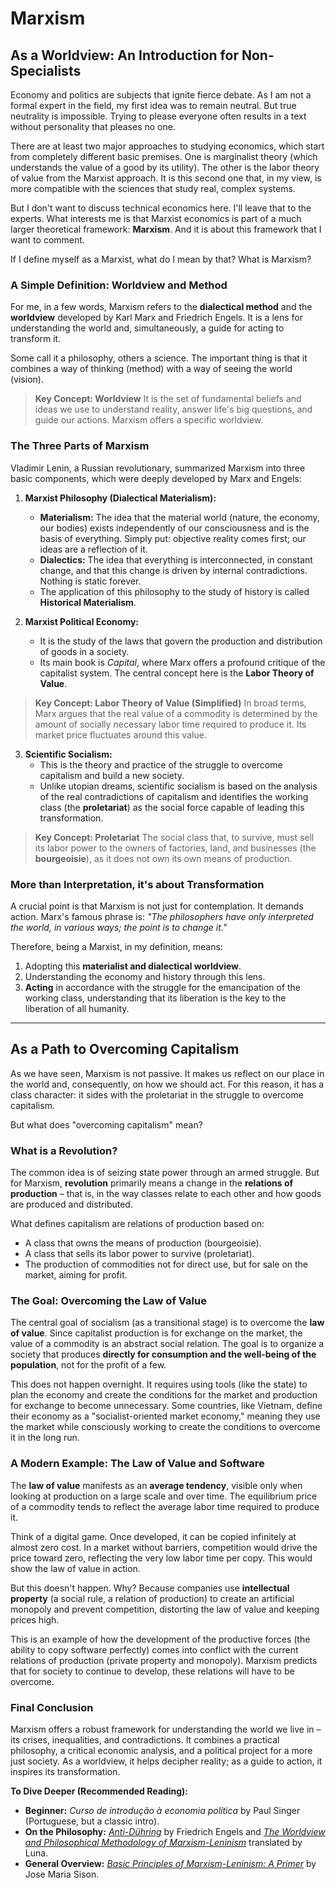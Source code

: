 # Marxism

## As a Worldview: An Introduction for Non-Specialists

Economy and politics are subjects that ignite fierce debate. As I am not a formal expert in the field, my first idea was to remain neutral. But true neutrality is impossible. Trying to please everyone often results in a text without personality that pleases no one.

There are at least two major approaches to studying economics, which start from completely different basic premises. One is marginalist theory (which understands the value of a good by its utility). The other is the labor theory of value from the Marxist approach. It is this second one that, in my view, is more compatible with the sciences that study real, complex systems.

But I don't want to discuss technical economics here. I'll leave that to the experts. What interests me is that Marxist economics is part of a much larger theoretical framework: **Marxism**. And it is about this framework that I want to comment.

If I define myself as a Marxist, what do I mean by that? What is Marxism?

### A Simple Definition: Worldview and Method

For me, in a few words, Marxism refers to the **dialectical method** and the **worldview** developed by Karl Marx and Friedrich Engels. It is a lens for understanding the world and, simultaneously, a guide for acting to transform it.

Some call it a philosophy, others a science. The important thing is that it combines a way of thinking (method) with a way of seeing the world (vision).

> **Key Concept: Worldview**
> It is the set of fundamental beliefs and ideas we use to understand reality, answer life's big questions, and guide our actions. Marxism offers a specific worldview.

### The Three Parts of Marxism

Vladimir Lenin, a Russian revolutionary, summarized Marxism into three basic components, which were deeply developed by Marx and Engels:

1.  **Marxist Philosophy (Dialectical Materialism):**
    *   **Materialism:** The idea that the material world (nature, the economy, our bodies) exists independently of our consciousness and is the basis of everything. Simply put: objective reality comes first; our ideas are a reflection of it.
    *   **Dialectics:** The idea that everything is interconnected, in constant change, and that this change is driven by internal contradictions. Nothing is static forever.
    *   The application of this philosophy to the study of history is called **Historical Materialism**.

2.  **Marxist Political Economy:**
    *   It is the study of the laws that govern the production and distribution of goods in a society.
    *   Its main book is *Capital*, where Marx offers a profound critique of the capitalist system. The central concept here is the **Labor Theory of Value**.

> **Key Concept: Labor Theory of Value (Simplified)**
> In broad terms, Marx argues that the real value of a commodity is determined by the amount of socially necessary labor time required to produce it. Its market price fluctuates around this value.

3.  **Scientific Socialism:**
    *   This is the theory and practice of the struggle to overcome capitalism and build a new society.
    *   Unlike utopian dreams, scientific socialism is based on the analysis of the real contradictions of capitalism and identifies the working class (the **proletariat**) as the social force capable of leading this transformation.

> **Key Concept: Proletariat**
> The social class that, to survive, must sell its labor power to the owners of factories, land, and businesses (the **bourgeoisie**), as it does not own its own means of production.

### More than Interpretation, it's about Transformation

A crucial point is that Marxism is not just for contemplation. It demands action. Marx's famous phrase is: *"The philosophers have only interpreted the world, in various ways; the point is to change it."*

Therefore, being a Marxist, in my definition, means:
1.  Adopting this **materialist and dialectical worldview**.
2.  Understanding the economy and history through this lens.
3.  **Acting** in accordance with the struggle for the emancipation of the working class, understanding that its liberation is the key to the liberation of all humanity.

---

## As a Path to Overcoming Capitalism

As we have seen, Marxism is not passive. It makes us reflect on our place in the world and, consequently, on how we should act. For this reason, it has a class character: it sides with the proletariat in the struggle to overcome capitalism.

But what does "overcoming capitalism" mean?

### What is a Revolution?

The common idea is of seizing state power through an armed struggle. But for Marxism, **revolution** primarily means a change in the **relations of production** – that is, in the way classes relate to each other and how goods are produced and distributed.

What defines capitalism are relations of production based on:
*   A class that owns the means of production (bourgeoisie).
*   A class that sells its labor power to survive (proletariat).
*   The production of commodities not for direct use, but for sale on the market, aiming for profit.

### The Goal: Overcoming the Law of Value

The central goal of socialism (as a transitional stage) is to overcome the **law of value**. Since capitalist production is for exchange on the market, the value of a commodity is an abstract social relation. The goal is to organize a society that produces **directly for consumption and the well-being of the population**, not for the profit of a few.

This does not happen overnight. It requires using tools (like the state) to plan the economy and create the conditions for the market and production for exchange to become unnecessary. Some countries, like Vietnam, define their economy as a "socialist-oriented market economy," meaning they use the market while consciously working to create the conditions to overcome it in the long run.

### A Modern Example: The Law of Value and Software

The **law of value** manifests as an **average tendency**, visible only when looking at production on a large scale and over time. The equilibrium price of a commodity tends to reflect the average labor time required to produce it.

Think of a digital game. Once developed, it can be copied infinitely at almost zero cost. In a market without barriers, competition would drive the price toward zero, reflecting the very low labor time per copy. This would show the law of value in action.

But this doesn't happen. Why? Because companies use **intellectual property** (a social rule, a relation of production) to create an artificial monopoly and prevent competition, distorting the law of value and keeping prices high.

This is an example of how the development of the productive forces (the ability to copy software perfectly) comes into conflict with the current relations of production (private property and monopoly). Marxism predicts that for society to continue to develop, these relations will have to be overcome.

### Final Conclusion

Marxism offers a robust framework for understanding the world we live in – its crises, inequalities, and contradictions. It combines a practical philosophy, a critical economic analysis, and a political project for a more just society. As a worldview, it helps decipher reality; as a guide to action, it inspires its transformation.

**To Dive Deeper (Recommended Reading):**

*   **Beginner:** *Curso de introdução à economia política* by Paul Singer (Portuguese, but a classic intro).
*   **On the Philosophy:** *[Anti-Dühring](https://www.marxists.org/archive/marx/works/1877/anti-duhring/)* by Friedrich Engels and *[The Worldview and Philosophical Methodology of Marxism-Leninism](https://www.banyanhouse.org/product/ebook-the-worldview-and-philosophical-methodology-of-marxism-leninism/)* translated by Luna.
*   **General Overview:** *[Basic Principles of Marxism-Leninism: A Primer](https://foreignlanguages.press/product/basic-principles-of-marxism-leninism-a-primer-jose-maria-sison/)* by Jose Maria Sison.
